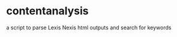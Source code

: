contentanalysis
===============

a script to parse Lexis Nexis html outputs and search for keywords
